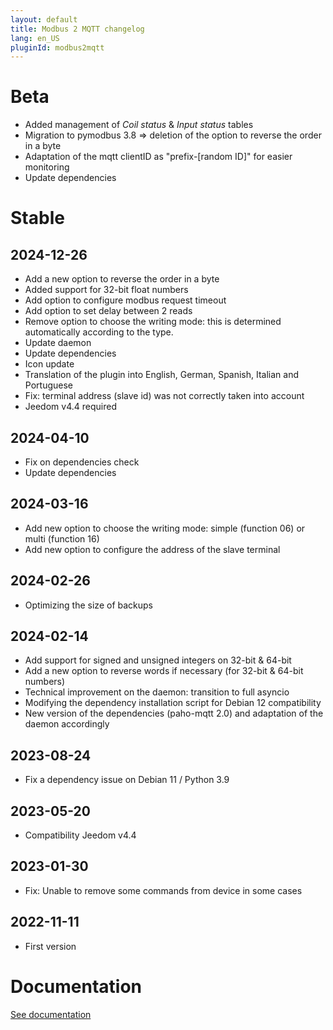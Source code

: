 ```yaml
---
layout: default
title: Modbus 2 MQTT changelog
lang: en_US
pluginId: modbus2mqtt
---
```


# Beta

- Added management of *Coil status* & *Input status* tables
- Migration to pymodbus 3.8 => deletion of the option to reverse the order in a byte
- Adaptation of the mqtt clientID as "prefix-[random ID]" for easier monitoring
- Update dependencies

# Stable

## 2024-12-26

- Add a new option to reverse the order in a byte
- Added support for 32-bit float numbers
- Add option to configure modbus request timeout
- Add option to set delay between 2 reads
- Remove option to choose the writing mode: this is determined automatically according to the type.
- Update daemon
- Update dependencies
- Icon update
- Translation of the plugin into English, German, Spanish, Italian and Portuguese
- Fix: terminal address (slave id) was not correctly taken into account
- Jeedom v4.4 required

## 2024-04-10

- Fix on dependencies check
- Update dependencies

## 2024-03-16

- Add new option to choose the writing mode: simple (function 06) or multi (function 16)
- Add new option to configure the address of the slave terminal

## 2024-02-26

- Optimizing the size of backups

## 2024-02-14

- Add support for signed and unsigned integers on 32-bit & 64-bit
- Add a new option to reverse words if necessary (for 32-bit & 64-bit numbers)
- Technical improvement on the daemon: transition to full asyncio
- Modifying the dependency installation script for Debian 12 compatibility
- New version of the dependencies (paho-mqtt 2.0) and adaptation of the daemon accordingly

## 2023-08-24

- Fix a dependency issue on Debian 11 / Python 3.9

## 2023-05-20

- Compatibility Jeedom v4.4

## 2023-01-30

- Fix: Unable to remove some commands from device in some cases

## 2022-11-11

- First version

# Documentation

[See documentation]({{site.baseurl}}/{{page.pluginId}}/{{page.lang}})
